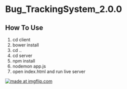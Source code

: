 # Bug_TrackingSystem_2.0.0

## How To Use 

1. cd client
2. bower install
3. cd ..
4. cd server
5. npm install
6. nodemon app.js
7. open index.html and run live server


<a href="https://imgflip.com/gif/388yhr"><img src="https://i.imgflip.com/388yhr.gif" title="made at imgflip.com"/></a>

